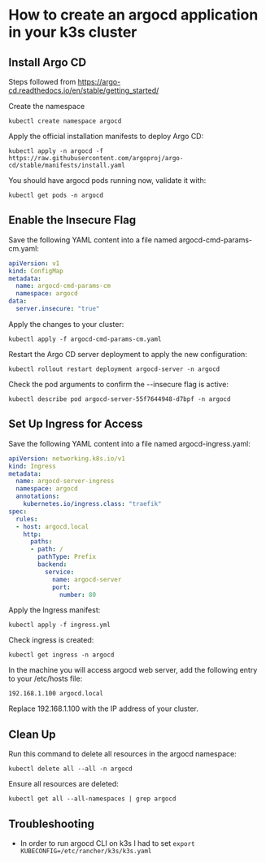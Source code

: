 # How to create an argocd application in your k3s cluster

## Install Argo CD

Steps followed from https://argo-cd.readthedocs.io/en/stable/getting_started/

Create the namespace
```console
kubectl create namespace argocd
```

Apply the official installation manifests to deploy Argo CD:
```console
kubectl apply -n argocd -f https://raw.githubusercontent.com/argoproj/argo-cd/stable/manifests/install.yaml
```

You should have argocd pods running now, validate it with:
```console
kubectl get pods -n argocd
```

##  Enable the Insecure Flag

Save the following YAML content into a file named argocd-cmd-params-cm.yaml:
```yaml
apiVersion: v1
kind: ConfigMap
metadata:
  name: argocd-cmd-params-cm
  namespace: argocd
data:
  server.insecure: "true"
```

Apply the changes to your cluster:
```console
kubectl apply -f argocd-cmd-params-cm.yaml
```

Restart the Argo CD server deployment to apply the new configuration:
```console
kubectl rollout restart deployment argocd-server -n argocd
```

Check the pod arguments to confirm the --insecure flag is active:
```console
kubectl describe pod argocd-server-55f7644948-d7bpf -n argocd
```
        
## Set Up Ingress for Access

Save the following YAML content into a file named argocd-ingress.yaml:
```yaml
apiVersion: networking.k8s.io/v1
kind: Ingress
metadata:
  name: argocd-server-ingress
  namespace: argocd
  annotations:
    kubernetes.io/ingress.class: "traefik"
spec:
  rules:
  - host: argocd.local
    http:
      paths:
      - path: /
        pathType: Prefix
        backend:
          service:
            name: argocd-server
            port:
              number: 80
```

Apply the Ingress manifest:
```console
kubectl apply -f ingress.yml
```
Check ingress is created:
```console
kubectl get ingress -n argocd
```

In the machine you will access argocd web server, add the following entry to your /etc/hosts file:
```console
192.168.1.100 argocd.local
```
Replace 192.168.1.100 with the IP address of your cluster.

## Clean Up
Run this command to delete all resources in the argocd namespace:
```console
kubectl delete all --all -n argocd
```

Ensure all resources are deleted:
```console
kubectl get all --all-namespaces | grep argocd
```

## Troubleshooting

* In order to run argocd CLI on k3s I had to set `export KUBECONFIG=/etc/rancher/k3s/k3s.yaml`
